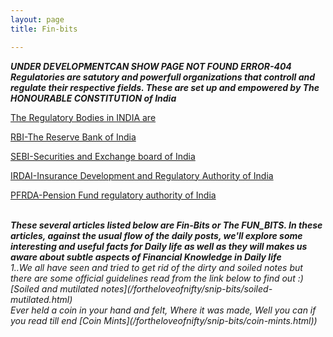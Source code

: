 ```yaml
---
layout: page
title: Fin-bits

---
```

<style>
  body{
    background-image: url("https://i.postimg.cc/9fTSxVSK/course-1015601.jpg");
  }
</style>
<strong><em>
UNDER DEVELOPMENTCAN SHOW PAGE NOT FOUND ERROR-404
Regulatories are satutory and powerfull organizations that controll and regulate their respective fields. These are set up and empowered by The HONOURABLE CONSTITUTION of India</em></strong>
  <br/>

 [The Regulatory Bodies in INDIA are](/fortheloveofnifty/snip-bits/_Regulatories/Regulatories.html)

 [RBI-The Reserve Bank of India](/fortheloveofnifty/snip-bits/RBI.html)<br/>


 [SEBI-Securities and Exchange board of India](/fortheloveofnifty/snip-bits/sebi.html)<br/>



 [IRDAI-Insurance Development and Regulatory Authority of India](/fortheloveofnifty/snip-bits/IRDAI.html)<br/>




 [PFRDA-Pension Fund regulatory authority of India](/fortheloveofnifty/snip-bits/PFRDA.html)<br/>


<br/>
<strong><em>These several articles listed below are Fin-Bits or The FUN_BITS. In these articles, against the usual flow of the daily posts, we'll explore some interesting and useful facts for Daily life as well as they will makes us aware about subtle aspects of Financial Knowledge in Daily life </em></strong>
<br/>
<em>1..We all have seen and tried to get rid of the dirty and soiled notes but there are some official guidelines read from the link below to find out :) <br/>
[Soiled and mutilated notes](/fortheloveofnifty/snip-bits/soiled-mutilated.html)
</em><br/>
<em>Ever held a coin in your hand and felt, Where it was made, Well you can if you read till end [Coin Mints](/fortheloveofnifty/snip-bits/coin-mints.html))
</em><br/>